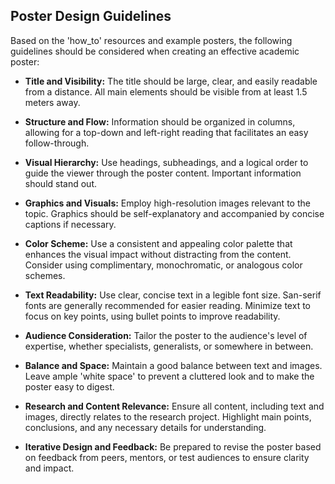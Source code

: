 ## Poster Design Guidelines

Based on the 'how_to' resources and example posters, the following guidelines should be considered when creating an effective academic poster:

- **Title and Visibility:** The title should be large, clear, and easily readable from a distance. All main elements should be visible from at least 1.5 meters away.

- **Structure and Flow:** Information should be organized in columns, allowing for a top-down and left-right reading that facilitates an easy follow-through.

- **Visual Hierarchy:** Use headings, subheadings, and a logical order to guide the viewer through the poster content. Important information should stand out.

- **Graphics and Visuals:** Employ high-resolution images relevant to the topic. Graphics should be self-explanatory and accompanied by concise captions if necessary.

- **Color Scheme:** Use a consistent and appealing color palette that enhances the visual impact without distracting from the content. Consider using complimentary, monochromatic, or analogous color schemes.

- **Text Readability:** Use clear, concise text in a legible font size. San-serif fonts are generally recommended for easier reading. Minimize text to focus on key points, using bullet points to improve readability.

- **Audience Consideration:** Tailor the poster to the audience's level of expertise, whether specialists, generalists, or somewhere in between.

- **Balance and Space:** Maintain a good balance between text and images. Leave ample 'white space' to prevent a cluttered look and to make the poster easy to digest.

- **Research and Content Relevance:** Ensure all content, including text and images, directly relates to the research project. Highlight main points, conclusions, and any necessary details for understanding.

- **Iterative Design and Feedback:** Be prepared to revise the poster based on feedback from peers, mentors, or test audiences to ensure clarity and impact.